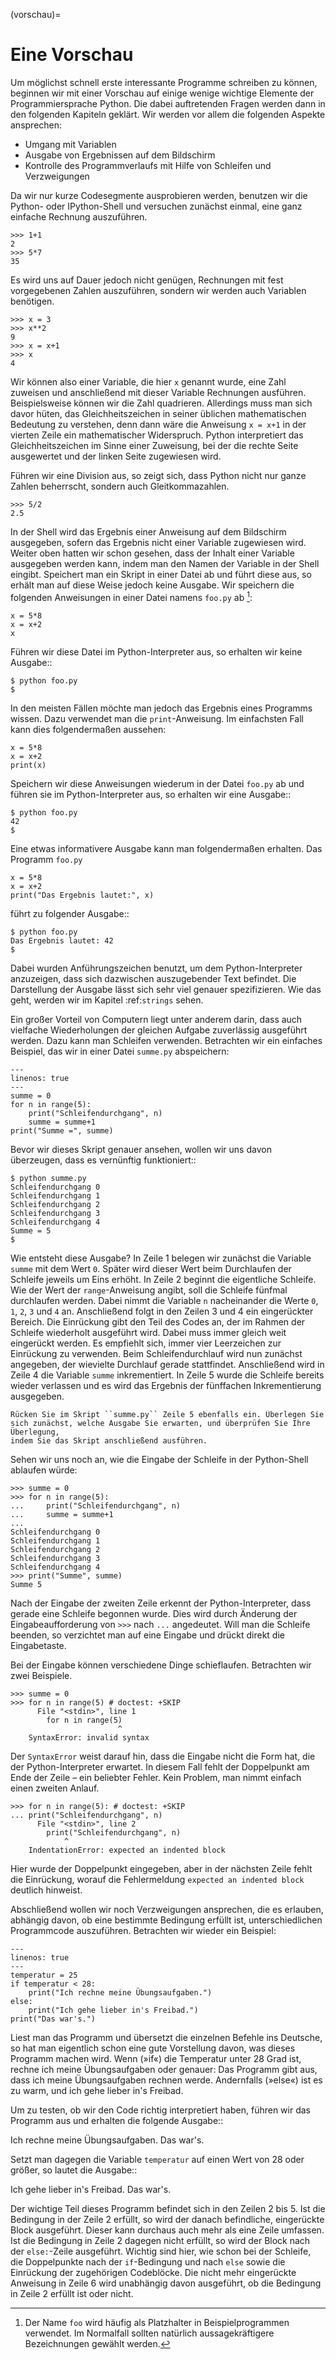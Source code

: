 (vorschau)=
# Eine Vorschau

Um möglichst schnell erste interessante Programme schreiben zu können, beginnen
wir mit einer Vorschau auf einige wenige wichtige Elemente der
Programmiersprache Python. Die dabei auftretenden Fragen werden dann in den
folgenden Kapiteln geklärt. Wir werden vor allem die folgenden Aspekte
ansprechen:

- Umgang mit Variablen
- Ausgabe von Ergebnissen auf dem Bildschirm
- Kontrolle des Programmverlaufs mit Hilfe von Schleifen und Verzweigungen

Da wir nur kurze Codesegmente ausprobieren werden, benutzen wir die Python-
oder IPython-Shell und versuchen zunächst einmal, eine ganz einfache Rechnung
auszuführen.

```{code-block} python
>>> 1+1
2
>>> 5*7
35
```

Es wird uns auf Dauer jedoch nicht genügen, Rechnungen mit fest vorgegebenen
Zahlen auszuführen, sondern wir werden auch Variablen benötigen.

```{code-block} python
>>> x = 3
>>> x**2
9
>>> x = x+1
>>> x
4
```

Wir können also einer Variable, die hier ``x`` genannt wurde, eine Zahl
zuweisen und anschließend mit dieser Variable Rechnungen ausführen.
Beispielsweise können wir die Zahl quadrieren. Allerdings muss man sich davor
hüten, das Gleichheitszeichen in seiner üblichen mathematischen Bedeutung zu
verstehen, denn dann wäre die Anweisung ``x = x+1`` in der vierten Zeile ein
mathematischer Widerspruch. Python interpretiert das Gleichheitszeichen im
Sinne einer Zuweisung, bei der die rechte Seite ausgewertet und der linken
Seite zugewiesen wird.

Führen wir eine Division aus, so zeigt sich, dass Python nicht nur ganze Zahlen
beherrscht, sondern auch Gleitkommazahlen.

```{code-block} python
>>> 5/2
2.5
```

In der Shell wird das Ergebnis einer Anweisung auf dem Bildschirm ausgegeben, sofern
das Ergebnis nicht einer Variable zugewiesen wird. Weiter oben hatten wir schon
gesehen, dass der Inhalt einer Variable ausgegeben werden kann, indem man den
Namen der Variable in der Shell eingibt. Speichert man ein Skript in einer Datei
ab und führt diese aus, so erhält man auf diese Weise jedoch keine Ausgabe. Wir
speichern die folgenden Anweisungen in einer Datei namens ``foo.py`` ab [^foo]:

[^foo]: Der Name ``foo`` wird häufig als Platzhalter in Beispielprogrammen 
    verwendet. Im Normalfall sollten natürlich aussagekräftigere Bezeichnungen
    gewählt werden.

```{code-block} python
x = 5*8
x = x+2
x
```

Führen wir diese Datei im Python-Interpreter aus, so erhalten wir keine Ausgabe::

```{code-block}
$ python foo.py
$
```

In den meisten Fällen möchte man jedoch das Ergebnis eines Programms wissen. Dazu
verwendet man die ``print``-Anweisung. Im einfachsten Fall kann dies folgendermaßen
aussehen:

```{code-block} python
x = 5*8
x = x+2
print(x)
```

Speichern wir diese Anweisungen wiederum in der Datei ``foo.py`` ab und führen sie
im Python-Interpreter aus, so erhalten wir eine Ausgabe::

```{code-block}
$ python foo.py
42
$
```

Eine etwas informativere Ausgabe kann man folgendermaßen erhalten. Das Programm
``foo.py``

```{code-block} python
x = 5*8
x = x+2
print("Das Ergebnis lautet:", x)
```

führt zu folgender Ausgabe::

```{code-block}
$ python foo.py
Das Ergebnis lautet: 42
$
```

Dabei wurden Anführungszeichen benutzt, um dem Python-Interpreter anzuzeigen,
dass sich dazwischen auszugebender Text befindet. Die Darstellung der Ausgabe
lässt sich sehr viel genauer spezifizieren. Wie das geht, werden wir im Kapitel
:ref:`strings` sehen.

Ein großer Vorteil von Computern liegt unter anderem darin, dass auch vielfache
Wiederholungen der gleichen Aufgabe zuverlässig ausgeführt werden. Dazu kann man
Schleifen verwenden. Betrachten wir ein einfaches Beispiel, das wir in einer Datei
``summe.py`` abspeichern:

```{code-block} python
---
linenos: true
---
summe = 0
for n in range(5):
    print("Schleifendurchgang", n)
    summe = summe+1
print("Summe =", summe)
```

Bevor wir dieses Skript genauer ansehen, wollen wir uns davon überzeugen, dass es
vernünftig funktioniert::

```{code-block}
$ python summe.py
Schleifendurchgang 0
Schleifendurchgang 1
Schleifendurchgang 2
Schleifendurchgang 3
Schleifendurchgang 4
Summe = 5
$
```

Wie entsteht diese Ausgabe? In Zeile 1 belegen wir zunächst die Variable ``summe``
mit dem Wert ``0``. Später wird dieser Wert beim Durchlaufen der Schleife jeweils
um Eins erhöht. In Zeile 2 beginnt die eigentliche Schleife. Wie der Wert der
``range``-Anweisung angibt, soll die Schleife fünfmal durchlaufen werden. Dabei nimmt
die Variable ``n`` nacheinander die Werte ``0``, ``1``, ``2``, ``3`` und ``4`` an.
Anschließend folgt in den Zeilen 3 und 4 ein eingerückter Bereich. Die Einrückung
gibt den Teil des Codes an, der im Rahmen der Schleife wiederholt ausgeführt wird.
Dabei muss immer gleich weit eingerückt werden. Es empfiehlt sich, immer vier
Leerzeichen zur Einrückung zu verwenden. Beim Schleifendurchlauf wird nun zunächst
angegeben, der wievielte Durchlauf gerade stattfindet. Anschließend wird in Zeile 4
die Variable ``summe`` inkrementiert. In Zeile 5 wurde die Schleife bereits wieder
verlassen und es wird das Ergebnis der fünffachen Inkrementierung ausgegeben.

```{admonition} Frage
Rücken Sie im Skript ``summe.py`` Zeile 5 ebenfalls ein. Überlegen Sie
sich zunächst, welche Ausgabe Sie erwarten, und überprüfen Sie Ihre Überlegung,
indem Sie das Skript anschließend ausführen.
```

Sehen wir uns noch an, wie die Eingabe der Schleife in der Python-Shell ablaufen
würde:

```{code-block} python
>>> summe = 0
>>> for n in range(5):
...     print("Schleifendurchgang", n)
...     summe = summe+1
... 
Schleifendurchgang 0
Schleifendurchgang 1
Schleifendurchgang 2
Schleifendurchgang 3
Schleifendurchgang 4
>>> print("Summe", summe)
Summe 5
```

Nach der Eingabe der zweiten Zeile erkennt der Python-Interpreter, dass gerade
eine Schleife begonnen wurde. Dies wird durch Änderung der Eingabeaufforderung von
``>>>`` nach ``...`` angedeutet. Will man die Schleife beenden, so verzichtet man
auf eine Eingabe und drückt direkt die Eingabetaste.

Bei der Eingabe können verschiedene Dinge schieflaufen. Betrachten wir zwei Beispiele.

```{code-block} python
>>> summe = 0
>>> for n in range(5) # doctest: +SKIP
      File "<stdin>", line 1
        for n in range(5)
                        ^
    SyntaxError: invalid syntax
```

Der ``SyntaxError`` weist darauf hin, dass die Eingabe nicht die Form hat, die der
Python-Interpreter erwartet. In diesem Fall fehlt der Doppelpunkt am Ende der Zeile
– ein beliebter Fehler. Kein Problem, man nimmt einfach einen zweiten Anlauf.

```{code-block} python
>>> for n in range(5): # doctest: +SKIP
... print("Schleifendurchgang", n)
      File "<stdin>", line 2
        print("Schleifendurchgang", n)
            ^
    IndentationError: expected an indented block
```

Hier wurde der Doppelpunkt eingegeben, aber in der nächsten Zeile fehlt die
Einrückung, worauf die Fehlermeldung ``expected an indented block`` deutlich
hinweist.

Abschließend wollen wir noch Verzweigungen ansprechen, die es erlauben, abhängig
davon, ob eine bestimmte Bedingung erfüllt ist, unterschiedlichen Programmcode
auszuführen. Betrachten wir wieder ein Beispiel:

```{code-block} python
---
linenos: true
---
temperatur = 25
if temperatur < 28:
    print("Ich rechne meine Übungsaufgaben.")
else:
    print("Ich gehe lieber in's Freibad.")
print("Das war's.")
```

Liest man das Programm und übersetzt die einzelnen Befehle ins Deutsche, so hat
man eigentlich schon eine gute Vorstellung davon, was dieses Programm machen
wird. Wenn (»if«) die Temperatur unter 28 Grad ist, rechne ich meine Übungsaufgaben
oder genauer: Das Programm gibt aus, dass ich meine Übungsaufgaben rechnen werde.
Andernfalls (»else«) ist es zu warm, und ich gehe lieber in's Freibad. 

Um zu testen, ob wir den Code richtig interpretiert haben, führen wir das
Programm aus und erhalten die folgende Ausgabe::

   Ich rechne meine Übungsaufgaben.
   Das war's.

Setzt man dagegen die Variable ``temperatur`` auf einen Wert von 28 oder größer,
so lautet die Ausgabe::

   Ich gehe lieber in's Freibad.
   Das war's.

Der wichtige Teil dieses Programm befindet sich in den Zeilen 2 bis 5. Ist die
Bedingung in der Zeile 2 erfüllt, so wird der danach befindliche, eingerückte
Block ausgeführt. Dieser kann durchaus auch mehr als eine Zeile umfassen. Ist
die Bedingung in Zeile 2 dagegen nicht erfüllt, so wird der Block nach der
``else:``-Zeile ausgeführt. Wichtig sind hier, wie schon bei der Schleife, die
Doppelpunkte nach der ``if``-Bedingung und nach ``else`` sowie die Einrückung
der zugehörigen Codeblöcke. Die nicht mehr eingerückte Anweisung in Zeile 6 wird
unabhängig davon ausgeführt, ob die Bedingung in Zeile 2 erfüllt ist oder nicht.
